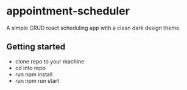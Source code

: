# appointment-scheduler
A simple CRUD react scheduling app with a clean dark design theme.

## Getting started
- clone repo to your machine
- cd into repo
- run npm install
- run npm run start
